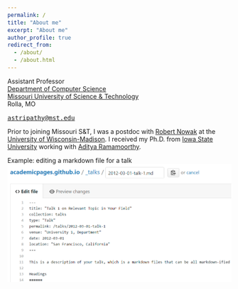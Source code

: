 ```yaml
---
permalink: /
title: "About me"
excerpt: "About me"
author_profile: true
redirect_from: 
  - /about/
  - /about.html
---
```


Assistant Professor  
[Department of Computer Science](https://cs.mst.edu)  
[Missouri University of Science & Technology](https://mst.edu)  
Rolla, MO

<kbd> astripathy@mst.edu </kbd>

Prior to joining Missouri S&T, I was a postdoc with [Robert Nowak](https://nowak.ece.wisc.edu/) at the [University of Wisconsin-Madison](www.wisc.edu). I received my Ph.D. from [Iowa State University](www.iastate.edu) working with [Aditya Ramamoorthy](www.ece.iastate.edu/adityar/).


<!-- Getting started
======
1. Register a GitHub account if you don't have one and confirm your e-mail (required!)
1. Fork [this repository](https://github.com/academicpages/academicpages.github.io) by clicking the "fork" button in the top right. 
1. Go to the repository's settings (rightmost item in the tabs that start with "Code", should be below "Unwatch"). Rename the repository "[your GitHub username].github.io", which will also be your website's URL.
1. Set site-wide configuration and create content & metadata (see below -- also see [this set of diffs](http://archive.is/3TPas) showing what files were changed to set up [an example site](https://getorg-testacct.github.io) for a user with the username "getorg-testacct")
1. Upload any files (like PDFs, .zip files, etc.) to the files/ directory. They will appear at https://[your GitHub username].github.io/files/example.pdf.  
1. Check status by going to the repository settings, in the "GitHub pages" section

Site-wide configuration
------
The main configuration file for the site is in the base directory in [_config.yml](https://github.com/academicpages/academicpages.github.io/blob/master/_config.yml), which defines the content in the sidebars and other site-wide features. You will need to replace the default variables with ones about yourself and your site's github repository. The configuration file for the top menu is in [_data/navigation.yml](https://github.com/academicpages/academicpages.github.io/blob/master/_data/navigation.yml). For example, if you don't have a portfolio or blog posts, you can remove those items from that navigation.yml file to remove them from the header.  -->

Example: editing a markdown file for a talk
![Editing a markdown file for a talk](/images/editing-talk.png)
